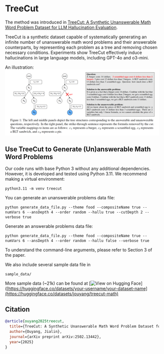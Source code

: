 # TreeCut
The method was introduced in [TreeCut: A Synthetic Unanswerable Math Word Problem Dataset for LLM Hallucination Evaluation](https://arxiv.org/abs/2502.13442).

TreeCut is a synthetic dataset capable of systematically generating an infinite number of unanswerable math word problems and their answerable counterparts, by representing each problem as a tree and removing chosen necessary conditions. 
Experiments show TreeCut effectively induce hallucinations in large language models, including GPT-4o and o3-mini.

An illustration:
![Illustration](images/illustration.png)


## Use TreeCut to Generate (Un)answerable Math Word Problems
Our code runs with base Python 3 without any additional dependencies. However, it is developed and tested using Python 3.11.
We recommend making a virtual environment:
```
python3.11 -m venv treecut
```
You can generate an unanswerable problems data file:
```
python generate_data_file.py --theme food --compositeName true --numVars 6 --ansDepth 4 --order random --hallu true --cutDepth 2 --verbose true
```
Generate an answerable problems data file:
```
python generate_data_file.py --theme food --compositeName true --numVars 6 --ansDepth 4 --order random --hallu false --verbose true
```
To understand the command-line arguments, please refer to Section 3 of the paper.

We also include several sample data file in
```commandline
sample_data/
```

More sample data (~21k) can be found at [![View on Hugging Face](https://img.shields.io/badge/HuggingFace-Dataset-blue.svg?logo=huggingface)]([https://huggingface.co/datasets/your-username/your-dataset-name](https://huggingface.co/datasets/jouyang/treecut-math)

## Citation
```bibtex
@article{ouyang2025treecut,
  title={TreeCut: A Synthetic Unanswerable Math Word Problem Dataset for LLM Hallucination Evaluation},
  author={Ouyang, Jialin},
  journal={arXiv preprint arXiv:2502.13442},
  year={2025}
}
